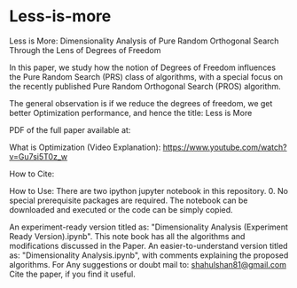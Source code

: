 # Less-is-more
Less is More: Dimensionality Analysis of Pure Random  Orthogonal Search Through the Lens of Degrees of  Freedom

In this paper, we study how the notion of Degrees of Freedom influences the Pure Random Search (PRS) class of algorithms, with a special focus on the recently published Pure Random Orthogonal Search (PROS) algorithm.

The general observation is if we reduce the degrees of freedom, we get better Optimization performance, and hence the title: Less is More

PDF of the full paper available at:

What is Optimization (Video Explanation): https://www.youtube.com/watch?v=Gu7si5T0z_w

How to Cite:

How to Use: There are two ipython jupyter notebook in this repository. 0. No special prerequisite packages are required. The notebook can be downloaded and executed or the code can be simply copied.

An experiment-ready version titled as: "Dimensionality Analysis (Experiment Ready Version).ipynb". This note book has all the algorithms and modifications discussed in the Paper.
An easier-to-understand version titled as: "Dimensionality Analysis.ipynb", with comments explaining the proposed algorithms.
For Any suggestions or doubt mail to: shahulshan81@gmail.com Cite the paper, if you find it useful.
